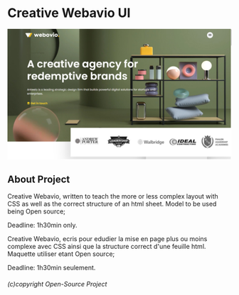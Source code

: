 # Creative Webavio UI

![Project Preview](https://github.com/misfit-franck/Creative-Webovio-Agency/blob/main/preview.png?raw=true)

## About Project

Creative Webavio, written to teach the more or less complex layout with CSS as well as the correct structure of an html sheet. Model to be used being Open source;

Deadline: 1h30min only.

Creative Webavio, ecris pour edudier la mise en page plus ou moins complexe avec CSS ainsi que la structure correct d'une feuille html. Maquette utiliser etant Open source;

Deadline: 1h30min seulement.

###### (c)copyright Open-Source Project